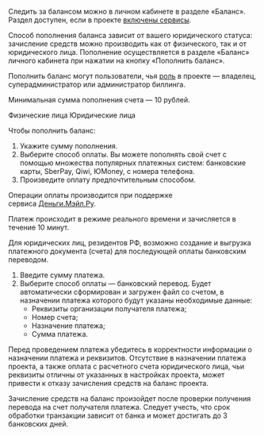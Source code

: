 Следить за балансом можно в личном кабинете в разделе «Баланс». Раздел доступен, если в проекте [включены сервисы](/ru/base/account/start/activation).

Способ пополнения баланса зависит от вашего юридического статуса: зачисление средств можно производить как от физического, так и от юридического лица. Пополнение осуществляется в разделе «Баланс» личного кабинета при нажатии на кнопку «Пополнить баланс».

Пополнить баланс могут пользователи, чья [роль](/ru/base/account/concepts/rolesandpermissions) в проекте — владелец, суперадминистратор или администратор биллинга.

<info>

Минимальная сумма пополнения счета — 10 рублей.

</info>

<tabs>
<tablist>
<tab>Физические лица</tab>
<tab>Юридические лица</tab>
</tablist>
<tabpanel>

Чтобы пополнить баланс:

1. Укажите сумму пополнения.
2. Выберите способ оплаты. Вы можете пополнять свой счет с помощью множества популярных платежных систем: банковские карты, SberPay, Qiwi, ЮMoney, с номера телефона.
3. Произведите оплату предпочтительным способом.

Операции оплаты производится при поддержке сервиса [Деньги.Мэйл.Ру](https://money.mail.ru/oferta/payfast).

Платеж происходит в режиме реального времени и зачисляется в течение 10 минут.

</tabpanel>
<tabpanel>

Для юридических лиц, резидентов РФ, возможно создание и выгрузка платежного документа (счета) для последующей оплаты банковским переводом.

1. Введите сумму платежа.
2. Выберите способ оплаты — банковский перевод. Будет автоматически сформирован и загружен файл со счетом, в назначении платежа которого будут указаны необходимые данные:
   - Реквизиты организации получателя платежа;
   - Номер счета;
   - Назначение платежа;
   - Сумма платежа.

<warn>

Перед проведением платежа убедитесь в корректности информации о назначении платежа и реквизитов. Отсутствие в назначении платежа проекта, а также оплата с расчетного счета юридического лица, чьи реквизиты отличны от указанных в настройках проекта, может привести к отказу зачисления средств на баланс проекта.

</warn>

Зачисление средств на баланс произойдет после проверки получения перевода на счет получателя платежа. Следует учесть, что срок обработки транзакции зависит от банка и может достигать до 3 банковских дней.

</tabpanel>
</tabs>
